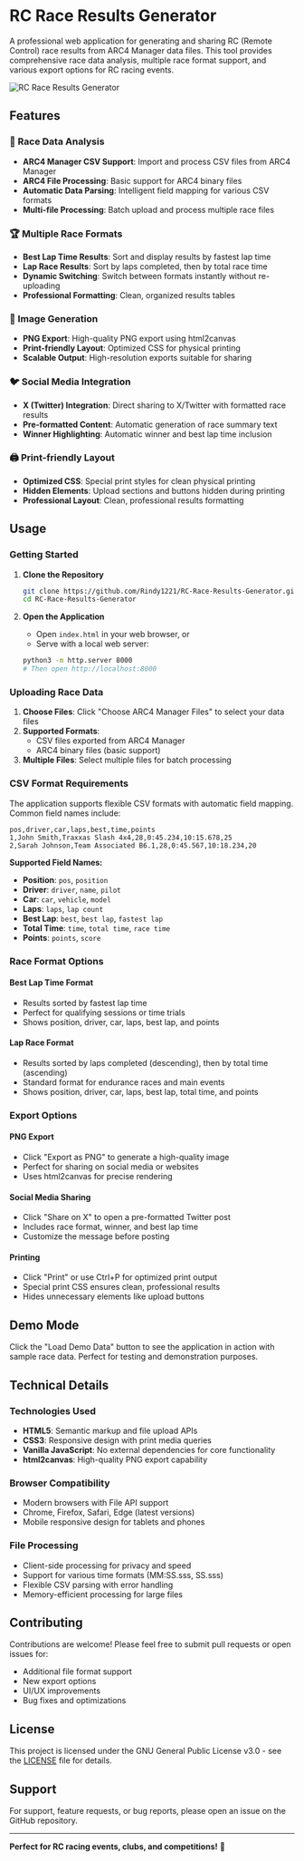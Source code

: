 # RC Race Results Generator

A professional web application for generating and sharing RC (Remote Control) race results from ARC4 Manager data files. This tool provides comprehensive race data analysis, multiple race format support, and various export options for RC racing events.

![RC Race Results Generator](https://github.com/user-attachments/assets/65340f24-9374-46bc-92ce-56a11abc57d1)

## Features

### 🏁 Race Data Analysis
- **ARC4 Manager CSV Support**: Import and process CSV files from ARC4 Manager
- **ARC4 File Processing**: Basic support for ARC4 binary files
- **Automatic Data Parsing**: Intelligent field mapping for various CSV formats
- **Multi-file Processing**: Batch upload and process multiple race files

### 🏆 Multiple Race Formats
- **Best Lap Time Results**: Sort and display results by fastest lap time
- **Lap Race Results**: Sort by laps completed, then by total race time
- **Dynamic Switching**: Switch between formats instantly without re-uploading
- **Professional Formatting**: Clean, organized results tables

### 📸 Image Generation
- **PNG Export**: High-quality PNG export using html2canvas
- **Print-friendly Layout**: Optimized CSS for physical printing
- **Scalable Output**: High-resolution exports suitable for sharing

### 🐦 Social Media Integration
- **X (Twitter) Integration**: Direct sharing to X/Twitter with formatted race results
- **Pre-formatted Content**: Automatic generation of race summary text
- **Winner Highlighting**: Automatic winner and best lap time inclusion

### 🖨️ Print-friendly Layout
- **Optimized CSS**: Special print styles for clean physical printing
- **Hidden Elements**: Upload sections and buttons hidden during printing
- **Professional Layout**: Clean, professional results formatting

## Usage

### Getting Started

1. **Clone the Repository**
   ```bash
   git clone https://github.com/Rindy1221/RC-Race-Results-Generator.git
   cd RC-Race-Results-Generator
   ```

2. **Open the Application**
   - Open `index.html` in your web browser, or
   - Serve with a local web server:
   ```bash
   python3 -m http.server 8000
   # Then open http://localhost:8000
   ```

### Uploading Race Data

1. **Choose Files**: Click "Choose ARC4 Manager Files" to select your data files
2. **Supported Formats**: 
   - CSV files exported from ARC4 Manager
   - ARC4 binary files (basic support)
3. **Multiple Files**: Select multiple files for batch processing

### CSV Format Requirements

The application supports flexible CSV formats with automatic field mapping. Common field names include:

```csv
pos,driver,car,laps,best,time,points
1,John Smith,Traxxas Slash 4x4,28,0:45.234,10:15.678,25
2,Sarah Johnson,Team Associated B6.1,28,0:45.567,10:18.234,20
```

**Supported Field Names:**
- **Position**: `pos`, `position`
- **Driver**: `driver`, `name`, `pilot`
- **Car**: `car`, `vehicle`, `model`
- **Laps**: `laps`, `lap count`
- **Best Lap**: `best`, `best lap`, `fastest lap`
- **Total Time**: `time`, `total time`, `race time`
- **Points**: `points`, `score`

### Race Format Options

#### Best Lap Time Format
- Results sorted by fastest lap time
- Perfect for qualifying sessions or time trials
- Shows position, driver, car, laps, best lap, and points

#### Lap Race Format
- Results sorted by laps completed (descending), then by total time (ascending)
- Standard format for endurance races and main events
- Shows position, driver, car, laps, best lap, total time, and points

### Export Options

#### PNG Export
- Click "Export as PNG" to generate a high-quality image
- Perfect for sharing on social media or websites
- Uses html2canvas for precise rendering

#### Social Media Sharing
- Click "Share on X" to open a pre-formatted Twitter post
- Includes race format, winner, and best lap time
- Customize the message before posting

#### Printing
- Click "Print" or use Ctrl+P for optimized print output
- Special print CSS ensures clean, professional results
- Hides unnecessary elements like upload buttons

## Demo Mode

Click the "Load Demo Data" button to see the application in action with sample race data. Perfect for testing and demonstration purposes.

## Technical Details

### Technologies Used
- **HTML5**: Semantic markup and file upload APIs
- **CSS3**: Responsive design with print media queries
- **Vanilla JavaScript**: No external dependencies for core functionality
- **html2canvas**: High-quality PNG export capability

### Browser Compatibility
- Modern browsers with File API support
- Chrome, Firefox, Safari, Edge (latest versions)
- Mobile responsive design for tablets and phones

### File Processing
- Client-side processing for privacy and speed
- Support for various time formats (MM:SS.sss, SS.sss)
- Flexible CSV parsing with error handling
- Memory-efficient processing for large files

## Contributing

Contributions are welcome! Please feel free to submit pull requests or open issues for:
- Additional file format support
- New export options
- UI/UX improvements
- Bug fixes and optimizations

## License

This project is licensed under the GNU General Public License v3.0 - see the [LICENSE](LICENSE) file for details.

## Support

For support, feature requests, or bug reports, please open an issue on the GitHub repository.

---

**Perfect for RC racing events, clubs, and competitions!** 🏁